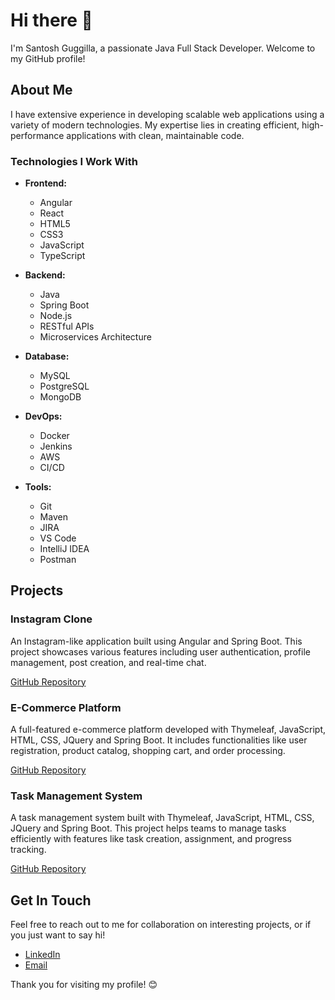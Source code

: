 # Hi there 👋

I'm Santosh Guggilla, a passionate Java Full Stack Developer. Welcome to my GitHub profile!

## About Me

I have extensive experience in developing scalable web applications using a variety of modern technologies. My expertise lies in creating efficient, high-performance applications with clean, maintainable code.

### Technologies I Work With

- **Frontend:**
  - Angular
  - React
  - HTML5
  - CSS3
  - JavaScript
  - TypeScript

- **Backend:**
  - Java
  - Spring Boot
  - Node.js
  - RESTful APIs
  - Microservices Architecture

- **Database:**
  - MySQL
  - PostgreSQL
  - MongoDB

- **DevOps:**
  - Docker
  - Jenkins
  - AWS
  - CI/CD

- **Tools:**
  - Git
  - Maven
  - JIRA
  - VS Code
  - IntelliJ IDEA
  - Postman

## Projects

### Instagram Clone

An Instagram-like application built using Angular and Spring Boot. This project showcases various features including user authentication, profile management, post creation, and real-time chat.

[GitHub Repository](https://github.com/santoshguggilla/INSTAGRAM.git)

### E-Commerce Platform

A full-featured e-commerce platform developed with Thymeleaf, JavaScript, HTML, CSS, JQuery and Spring Boot. It includes functionalities like user registration, product catalog, shopping cart, and order processing.

[GitHub Repository](https://github.com/santoshguggilla/MultiKart-Project.git)

### Task Management System

A task management system built with Thymeleaf, JavaScript, HTML, CSS, JQuery and Spring Boot. This project helps teams to manage tasks efficiently with features like task creation, assignment, and progress tracking.

[GitHub Repository](https://github.com/santoshguggilla/User-Management-System.git)

## Get In Touch

Feel free to reach out to me for collaboration on interesting projects, or if you just want to say hi!

- [LinkedIn](https://www.linkedin.com/in/santosh-guggilla-bb916b216/)
- [Email](mailto:santhoshguggilla125@gmail.com)

Thank you for visiting my profile! 😊
